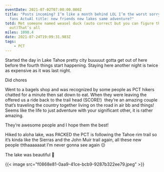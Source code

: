```yaml
---
eventDate: 2021-07-02T07:00:00.000Z
title: "Posts incoming? I’m like a month behind LOL I’m the worst sorry all my
  fans ActuAl title: new friends new lakes same adventure?"
totd: Met someone named weasel duck (auto correct but you can figure that one
  out)That’s all
miles: 1098.4
date: 2021-07-24T19:09:31.983Z
tags: 
    - PCT
---
```







Started the day in Lake Tahoe pretty city buuuuut gotta get out of here before the fourth things start happening. Staying here another night is twice as expensive as it was last night.

Did chores

Went to a bagels shop and was recognized by some people as PCT hikers chatted for a minute then sat down to eat. When they were leaving the offered us a ride back to the trail head (SCORE!)  they’re an amazing couple that’s traveling the country together living on the road in air bb and things! Seems like the life to just adventure with your significant other, it is rather amazing.



They’re awesome people and I hope them the best!



Hiked to aloha lake, was PACKED the PCT is following the Tahoe rim trail so it’s kinda like the Sierras and the John Muir trail again, all these new people 🤓thaaaaaaat I’m never gonna see again 😔

The lake was beautiful 🤩 



{{< image src="f0868e81-0aa9-41ce-bcb9-9287b322ee79.jpeg"   >}}